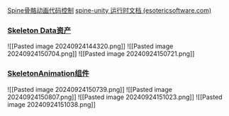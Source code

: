 [Spine骨骼动画代码控制](file:///D:/Obsidian%20Unity/Unity/Unity%E5%9B%9B%E9%83%A8%E6%9B%B2/Assets/Scripts/Unity%C2%B7%E6%A0%B8%E5%BF%83/2D%E5%8A%A8%E7%94%BB/Spine/Lesson41_Spine%E9%AA%A8%E9%AA%BC%E5%8A%A8%E7%94%BB%E4%BB%A3%E7%A0%81%E6%8E%A7%E5%88%B6.cs)
[spine-unity 运行时文档 (esotericsoftware.com)](https://zh.esotericsoftware.com/spine-unity#SkeletonAnimation-Component)

### [Skeleton Data资产](https://zh.esotericsoftware.com/spine-unity#Skeleton-Data%E8%B5%84%E4%BA%A7)
![[Pasted image 20240924144320.png]]
![[Pasted image 20240924150704.png]]
![[Pasted image 20240924150721.png]]
### [SkeletonAnimation组件](https://zh.esotericsoftware.com/spine-unity#SkeletonAnimation%E7%BB%84%E4%BB%B6)
![[Pasted image 20240924150739.png]]
![[Pasted image 20240924150807.png]]
![[Pasted image 20240924151023.png]]
![[Pasted image 20240924151038.png]]
